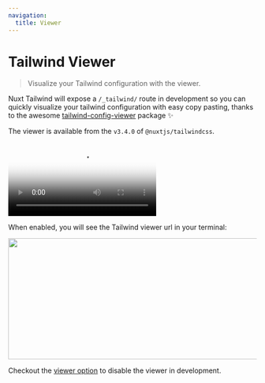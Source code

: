 ```yaml
---
navigation:
  title: Viewer
---
```


# Tailwind Viewer

> Visualize your Tailwind configuration with the viewer.

Nuxt Tailwind will expose a `/_tailwind/` route in development so you can quickly visualize your tailwind configuration with easy copy pasting, thanks to the awesome [tailwind-config-viewer](https://github.com/rogden/tailwind-config-viewer) package ✨

The viewer is available from the `v3.4.0` of `@nuxtjs/tailwindcss`.

<video poster="https://res.cloudinary.com/nuxt/video/upload/v1608225750/nuxt-tailwind-viewer_ktowjm.jpg" loop playsinline controls>
  <source src="https://res.cloudinary.com/nuxt/video/upload/q_auto/v1608225750/nuxt-tailwind-viewer_ktowjm.webm" type="video/webm" />
  <source src="https://res.cloudinary.com/nuxt/video/upload/q_auto/v1608225750/nuxt-tailwind-viewer_ktowjm.mp4" type="video/mp4" />
  <source src="https://res.cloudinary.com/nuxt/video/upload/q_auto/v1608225750/nuxt-tailwind-viewer_ktowjm.ogv" type="video/ogg" />
</video>

When enabled, you will see the Tailwind viewer url in your terminal:

<img src="/tailwind-viewer.png" width="530" height="246" style="margin: 0;" />

Checkout the [viewer option](/options#viewer) to disable the viewer in development.

